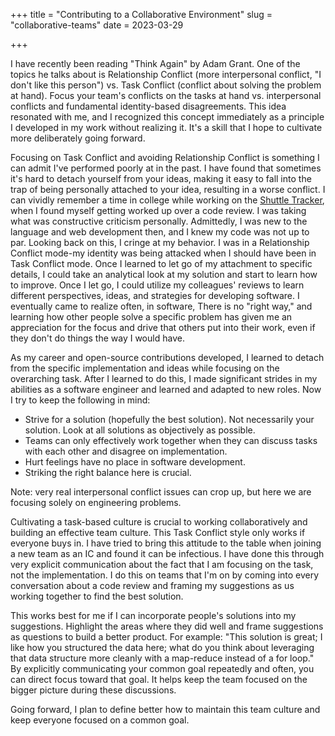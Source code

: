 +++
title = "Contributing to a Collaborative Environment"
slug = "collaborative-teams"
date = 2023-03-29

+++


I have recently been reading "Think Again" by Adam Grant. One of the topics he talks about is Relationship Conflict (more interpersonal conflict, "I don't like this person") vs. Task Conflict (conflict about solving the problem at hand). Focus your team's conflicts on the tasks at hand vs. interpersonal conflicts and fundamental identity-based disagreements. This idea resonated with me, and I recognized this concept immediately as a principle I developed in my work without realizing it. It's a skill that I hope to cultivate more deliberately going forward.

Focusing on Task Conflict and avoiding Relationship Conflict is something I can admit I've performed poorly at in the past. I have found that sometimes it's hard to detach yourself from your ideas, making it easy to fall into the trap of being personally attached to your idea, resulting in a worse conflict. I can vividly remember a time in college while working on the [Shuttle Tracker](https://github.com/wtg/shuttletracker), when I found myself getting worked up over a code review. I was taking what was constructive criticism personally. Admittedly, I was new to the language and web development then, and I knew my code was not up to par. Looking back on this, I cringe at my behavior. I was in a Relationship Conflict mode-my identity was being attacked when I should have been in Task Conflict mode. Once I learned to let go of my attachment to specific details, I could take an analytical look at my solution and start to learn how to improve. Once I let go, I could utilize my colleagues' reviews to learn different perspectives, ideas, and strategies for developing software.
I eventually came to realize often, in software, There is no "right way," and learning how other people solve a specific problem has given me an appreciation for the focus and drive that others put into their work, even if they don't do things the way I would have.

As my career and open-source contributions developed, I learned to detach from the specific implementation and ideas while focusing on the overarching task. After I learned to do this, I made significant strides in my abilities as a software engineer and learned and adapted to new roles. Now I try to keep the following in mind:


* Strive for a solution (hopefully the best solution). Not necessarily your solution. Look at all solutions as objectively as possible.
* Teams can only effectively work together when they can discuss tasks with each other and disagree on implementation. 
* Hurt feelings have no place in software development. 
* Striking the right balance here is crucial.

Note: very real interpersonal conflict issues can crop up, but here we are focusing solely on engineering problems. 

Cultivating a task-based culture is crucial to working collaboratively and building an effective team culture. This Task Conflict style only works if everyone buys in. I have tried to bring this attitude to the table when joining a new team as an IC and found it can be infectious. I have done this through very explicit communication about the fact that I am focusing on the task, not the implementation.  I do this on teams that I'm on by coming into every conversation about a code review and framing my suggestions as us working together to find the best solution. 

This works best for me if I can incorporate people's solutions into my suggestions. Highlight the areas where they did well and frame suggestions as questions to build a better product. For example: "This solution is great; I like how you structured the data here; what do you think about leveraging that data structure more cleanly with a map-reduce instead of a for loop." By explicitly communicating your common goal repeatedly and often, you can direct focus toward that goal. It helps keep the team focused on the bigger picture during these discussions.

Going forward, I plan to define better how to maintain this team culture and keep everyone focused on a common goal.  
